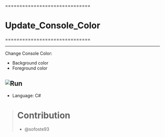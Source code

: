 ==============================
# Update_Console_Color
==============================

-------------------------------------------
Change Console Color: 

- Background color
- Foreground color


![Run](https://user-images.githubusercontent.com/28387985/120015891-322a1700-bfe4-11eb-8255-4484e7082005.PNG)
-------------------------------------------

- Language: C#

>
> # Contribution
>
> - @sofoste93
>
